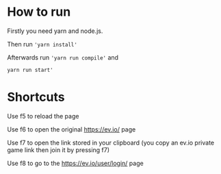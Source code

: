 # How to run

Firstly you need yarn and node.js.

Then run `'yarn install'`

Afterwards run 
`'yarn run compile'` and

`yarn run start'`

# Shortcuts

Use f5 to reload the page

Use f6 to open the original https://ev.io/ page

Use f7 to open the link stored in your clipboard (you copy an ev.io private game link then join it by pressing f7)

Use f8 to go to the https://ev.io/user/login/ page
